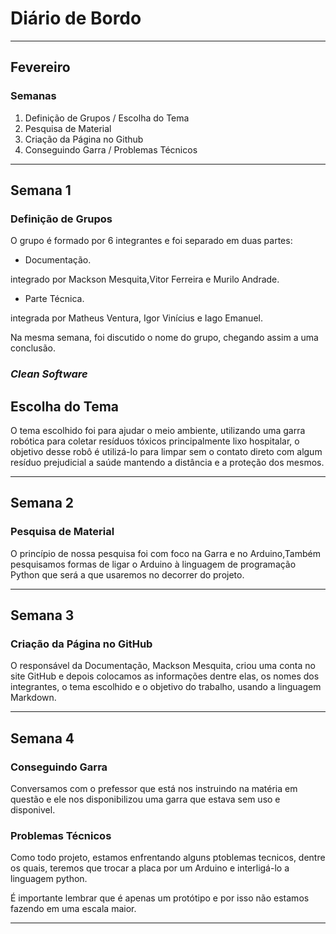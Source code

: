 # Diário de Bordo

---
## Fevereiro
### Semanas
1. Definição de Grupos / Escolha do Tema
2. Pesquisa de Material
3. Criação da Página no Github
4. Conseguindo Garra / Problemas Técnicos

---
## Semana 1
### Definição de Grupos

O grupo é formado por 6 integrantes e foi separado em duas partes:

* Documentação.

integrado por Mackson Mesquita,Vitor Ferreira e Murilo Andrade.

* Parte Técnica.

integrada por Matheus Ventura, Igor Vinícius e Iago Emanuel.

Na mesma semana, foi discutido o nome do grupo, chegando assim a uma conclusão.

### *Clean Software*

## Escolha do Tema

O tema escolhido foi para ajudar o meio ambiente, utilizando uma garra robótica para coletar resíduos tóxicos principalmente lixo hospitalar, o objetivo desse robô é utilizá-lo para limpar sem o contato direto com algum resíduo prejudicial a saúde mantendo a distância e a proteção dos mesmos.

---

## Semana 2
### Pesquisa de Material

O princípio de nossa pesquisa foi com foco na Garra e no Arduino,Também pesquisamos formas de ligar o Arduino à linguagem de programação Python que será a que usaremos no decorrer do projeto.

---

## Semana 3
### Criação da Página no GitHub

O responsável da Documentação, Mackson Mesquita, criou uma conta no site GitHub e depois colocamos as informações dentre elas, os nomes dos integrantes, o tema escolhido e o objetivo do trabalho, usando a linguagem Markdown.

---

## Semana 4
### Conseguindo Garra

Conversamos com o prefessor que está nos instruindo na matéria em questão e ele nos disponibilizou uma garra que estava sem uso e disponivel.


### Problemas Técnicos

Como todo projeto, estamos enfrentando alguns ptoblemas tecnicos, dentre os quais, teremos que trocar a placa por um Arduino e interligá-lo a linguagem python.                                                   

É importante lembrar que é apenas um protótipo e por isso não estamos fazendo em uma escala maior.           
                                                                                       
---
